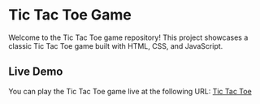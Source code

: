 # Tic Tac Toe Game

Welcome to the Tic Tac Toe game repository! This project showcases a classic Tic Tac Toe game built with HTML, CSS, and JavaScript.

## Live Demo

You can play the Tic Tac Toe game live at the following URL: [Tic Tac Toe](https://sreeshanth-soma.github.io/TicTacToe/)
